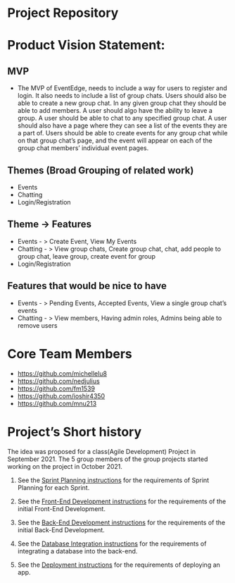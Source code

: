 # Project Repository

# Product Vision Statement:
## MVP
* The MVP of EventEdge, needs to include a way for users to register and login. It also needs to include a list of group chats. Users should also be able to create a new group chat. In any given group chat they should be able to add members. A user should algo have the ability to leave a group. A user should be able to chat to any specified group chat. A user should also have a page where they can see a list of the events they are a part of. Users should be able to create events for any group chat while on that group chat’s page, and the event will appear on each of the group chat members’ individual event pages. 
## Themes (Broad Grouping of related work)
* Events
* Chatting
* Login/Registration
## Theme -> Features
* Events - > Create Event, View My Events
* Chatting - > View group chats, Create group chat, chat, add people to group chat, leave group, create event for group
* Login/Registration
## Features that would be nice to have 
* Events - > Pending Events, Accepted Events, View a single group chat’s events
* Chatting - > View members, Having admin roles, Admins being able to remove users
# Core Team Members
* https://github.com/michellelu8
* https://github.com/nedjulius
* https://github.com/fm1539
* https://github.com/ioshir4350
* https://github.com/mnu213

# Project’s Short history
The idea was proposed for a class(Agile Development) Project in September 2021. The 5 group members of the group projects started working on the project in October 2021.

1. See the [Sprint Planning instructions](instructions-1b-sprint-planning.md) for the requirements of Sprint Planning for each Sprint.

1. See the [Front-End Development instructions](./instructions-2-front-end.md) for the requirements of the initial Front-End Development.

1. See the [Back-End Development instructions](./instructions-3-back-end.md) for the requirements of the initial Back-End Development.

1. See the [Database Integration instructions](./instructions-4-database.md) for the requirements of integrating a database into the back-end.

1. See the [Deployment instructions](./instructions-5-deployment.md) for the requirements of deploying an app.
